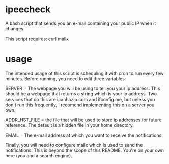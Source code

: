 ipeecheck
=========

A bash script that sends you an e-mail containing your public IP when it changes.

This script requires:
curl
mailx

usage
=========

The intended usage of this script is scheduling it with cron to run every few minutes. 
Before running, you need to edit three variables: 

SERVER = The webpage you will be using to tell you your ip address. This should be a webpage that returns a string which is your ip address. Two services that do this are icanhazip.com and ifconfig.me, but unless you don't run this frequently, I recomend implementing this on a server you own.

ADDR_HST_FILE = the file that will be used to store ip addresses for future reference. The default is a hidden file in your home directory.

EMAIL = The e-mail address at which you want to receive the notifications.

Finally, you will need to configure mailx which is used to send the notifications. This is beyond the scope of this README. You're on your own here (you and a search engine).
